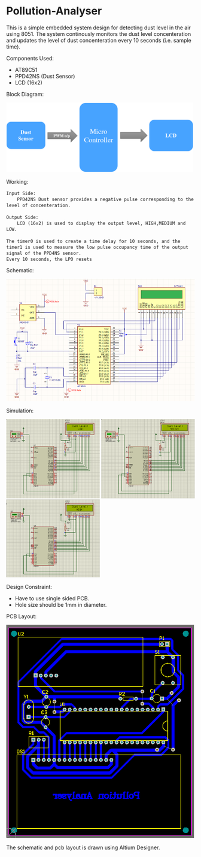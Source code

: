 # Pollution-Analyser

This is a simple embedded system design for detecting dust level in the air using 8051.
The system continously monitors the dust level concenteration and updates the level of dust concenteration every 10 seconds (i.e. sample time).

Components Used:
  * AT89C51
  * PPD42NS (Dust Sensor)
  * LCD (16x2)

Block Diagram:

<img src="img/block_diagram.png" width='500'>

Working:

	Input Side:
		PPD42NS Dust sensor provides a negative pulse corresponding to the level of concenteration.

	Output Side:
		LCD (16x2) is used to display the output level, HIGH,MEDIUM and LOW.
	
	The timer0 is used to create a time delay for 10 seconds, and the timer1 is used to measure the low pulse occupancy time of the output signal of the PPD4NS sensor.
	Every 10 seconds, the LPO resets
Schematic:

<img src="img/sch.png">


Simulation:

<img src="img/proteus_low.png" width='250'/>   <img src="img/proteus_medium.png" width='250'/>   <img src="img/proteus_high.png" width='250'/>

Design Constraint:
  * Have to use single sided PCB.
  * Hole size should be 1mm in diameter.

PCB Layout:

<img src="img/pcblayout.png">

The schematic and pcb layout is drawn using Altium Designer.

